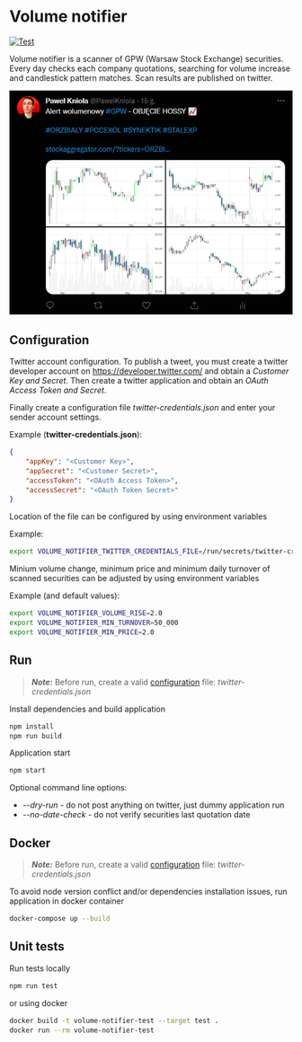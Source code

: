 # Volume notifier

[![Test](https://github.com/pawelkn/volume-notifier/actions/workflows/test.yml/badge.svg)](https://github.com/pawelkn/volume-notifier/actions/workflows/test.yml)

Volume notifier is a scanner of GPW (Warsaw Stock Exchange) securities. Every day checks each company quotations, searching for volume increase and candlestick pattern matches. Scan results are published on twitter.

<p align="center"><img src="screenshot.png"/></p>

## Configuration

Twitter account configuration. To publish a tweet, you must create a twitter developer account on <https://developer.twitter.com/> and obtain a *Customer Key and Secret*. Then create a twitter application and obtain an *OAuth Access Token and Secret*.

Finally create a configuration file *twitter-credentials.json* and enter your sender account settings.

Example (**twitter-credentials.json**):

```json
{
    "appKey": "<Customer Key>",
    "appSecret": "<Customer Secret>",
    "accessToken": "<OAuth Access Token>",
    "accessSecret": "<OAuth Token Secret>"
}
```

Location of the file can be configured by using environment variables

Example:

```sh
export VOLUME_NOTIFIER_TWITTER_CREDENTIALS_FILE=/run/secrets/twitter-credentials
```

Minium volume change, minimum price and minimum daily turnover of scanned securities can be adjusted by using environment variables

Example (and default values):

```sh
export VOLUME_NOTIFIER_VOLUME_RISE=2.0
export VOLUME_NOTIFIER_MIN_TURNOVER=50_000
export VOLUME_NOTIFIER_MIN_PRICE=2.0
```

## Run

> ***Note:*** Before run, create a valid [configuration](#Configuration) file: *twitter-credentials.json*

Install dependencies and build application

```sh
npm install
npm run build
```

Application start

```sh
npm start
```

Optional command line options:

* *--dry-run* - do not post anything on twitter, just dummy application run
* *--no-date-check* - do not verify securities last quotation date

## Docker

> ***Note:*** Before run, create a valid [configuration](#Configuration) file: *twitter-credentials.json*

To avoid node version conflict and/or dependencies installation issues, run application in docker container

```sh
docker-compose up --build
```

## Unit tests

Run tests locally

```sh
npm run test
```

or using docker

```sh
docker build -t volume-notifier-test --target test .
docker run --rm volume-notifier-test
```
